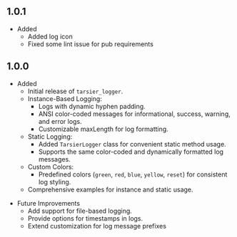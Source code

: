 ## 1.0.1
+ Added
    + Added log icon
    + Fixed some lint issue for pub requirements
## 1.0.0
+ Added
    + Initial release of `tarsier_logger`.
    + Instance-Based Logging:
        + Logs with dynamic hyphen padding.
        + ANSI color-coded messages for informational, success, warning, and error logs.
        + Customizable maxLength for log formatting.
    + Static Logging:
        + Added `TarsierLogger` class for convenient static method usage.
        + Supports the same color-coded and dynamically formatted log messages.
    + Custom Colors:
        + Predefined colors (`green`, `red`, `blue`, `yellow`, `reset`) for consistent log styling.
    + Comprehensive examples for instance and static usage.

- Future Improvements
    + Add support for file-based logging.
    + Provide options for timestamps in logs.
    + Extend customization for log message prefixes
